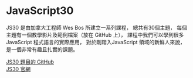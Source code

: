 # JavaScript30
JS30 是由加拿大工程師 Wes Bos 所建立一系列課程，
總共有30個主題，
每個主題有一個教學影片及範例檔案（放在 GitHub 上），
課程中我們可以學到很多 JavaScript 程式語言的實際應用，
對於剛踏入JavaScript 領域的新鮮人來說，
是一個非常有趣且扎實的課題。

[JS30 題目的 GitHub](https://github.com/wesbos/JavaScript30)  
[JS30 官網](https://javascript30.com/)
